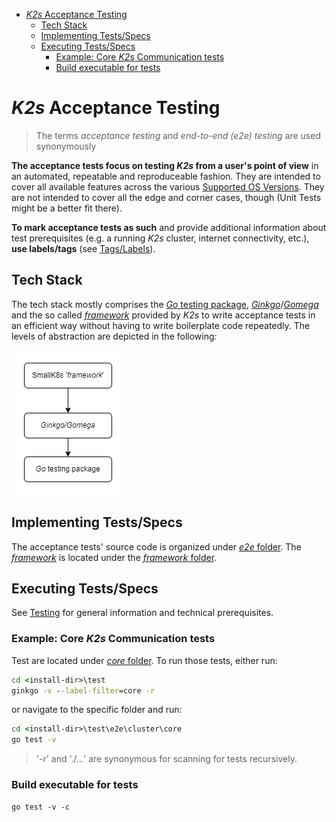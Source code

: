 <!--
SPDX-FileCopyrightText: © 2023 Siemens Healthcare GmbH

SPDX-License-Identifier: MIT
-->

- [*K2s* Acceptance Testing](#k2s-acceptance-testing)
  - [Tech Stack](#tech-stack)
  - [Implementing Tests/Specs](#implementing-testsspecs)
  - [Executing Tests/Specs](#executing-testsspecs)
    - [Example: Core *K2s* Communication tests](#example-core-k2s-communication-tests)
    - [Build executable for tests](#build-executable-for-tests)

# *K2s* Acceptance Testing
> The terms *acceptance testing* and *end-to-end (e2e) testing* are used synonymously

**The acceptance tests focus on testing *K2s* from a user's point of view** in an automated, repeatable and reproduceable fashion. They are intended to cover all available features across the various [Supported OS Versions](../README.md#supported-os-versions). They are not intended to cover all the edge and corner cases, though (Unit Tests might be a better fit there).

**To mark acceptance tests as such** and provide additional information about test prerequisites (e.g. a running *K2s* cluster, internet connectivity, etc.), **use labels/tags** (see [Tags/Labels](../doc/contributing/CONTRIBUTING.md#tagslabels)).

## Tech Stack
The tech stack mostly comprises the [*Go* testing package](https://pkg.go.dev/testing), [*Ginkgo*](https://onsi.github.io/ginkgo/#top)/[*Gomega*](https://onsi.github.io/gomega/#top) and the so called *[framework](./framework/README.md)* provided by *K2s* to write acceptance tests in an efficient way without having to write boilerplate code repeatedly. The levels of abstraction are depicted in the following:

![Testing Framework Tech Stack](../doc/assets/TestFrameworkTechStack.png)

## Implementing Tests/Specs
The acceptance tests' source code is organized under [*e2e* folder](./e2e/). The *[framework](./framework/README.md)* is located under the [*framework* folder](./framework/).

## Executing Tests/Specs
See [Testing](../doc/contributing/CONTRIBUTING.md#testing) for general information and technical prerequisites.

### Example: Core *K2s* Communication tests
Test are located under [*core* folder](./e2e/cluster/core/). To run those tests, either run:

```cmd
cd <install-dir>\test
ginkgo -v --label-filter=core -r
```

or navigate to the specific folder and run:

```cmd
cd <install-dir>\test\e2e\cluster\core
go test -v
```
> '-r' and './...' are synonymous for scanning for tests recursively.

### Build executable for tests
`go test -v -c`
